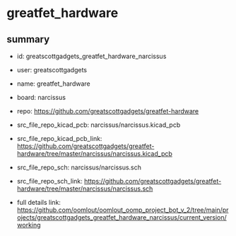 # greatfet_hardware
 
## summary 
* id: greatscottgadgets_greatfet_hardware_narcissus
* user: greatscottgadgets
* name: greatfet_hardware
* board: narcissus
* repo: https://github.com/greatscottgadgets/greatfet-hardware
* src_file_repo_kicad_pcb: narcissus/narcissus.kicad_pcb
* src_file_repo_kicad_pcb_link: https://github.com/greatscottgadgets/greatfet-hardware/tree/master/narcissus/narcissus.kicad_pcb


* src_file_repo_sch: narcissus/narcissus.sch
* src_file_repo_sch_link: https://github.com/greatscottgadgets/greatfet-hardware/tree/master/narcissus/narcissus.sch
* full details link: https://github.com/oomlout/oomlout_oomp_project_bot_v_2/tree/main/projects/greatscottgadgets_greatfet_hardware_narcissus/current_version/working  







